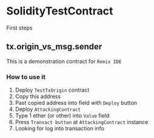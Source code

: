 # SolidityTestContract
First steps

## tx.origin_vs_msg.sender
This is a demonstration contract for `Remix IDE`

### How to use it
1. Deploy `TestTxOrigin` contract
2. Copy this address
3. Past copied address into field with `Deploy` button
4. Deploy `AttackingContract`
5. Type 1 ether (or other) into `Value` field
6. Press `Transact button` at `AttackingContract` instance
7. Looking for log into transaction info
